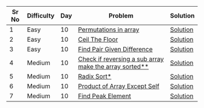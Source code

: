 | Sr No | Difficulty | Day | Problem                                                                                                                                | Solution                                                                      |
| ----- | ---------- | --- | -------------------------------------------------------------------------------------------------------------------------------------- | ----------------------------------------------------------------------------- |
| 1     | Easy       | 10  | [Permutations in array](https://practice.geeksforgeeks.org/problems/permutations-in-array1747/1)                                       | [Solution](./Easy/Permutations_in_array.cpp)                                  |
| 2     | Easy       | 10  | [Ceil The Floor](https://practice.geeksforgeeks.org/problems/ceil-the-floor2802/1)                                                     | [Solution](./Easy/Ceil_The_Floor.cpp)                                         |
| 3     | Easy       | 10  | [Find Pair Given Difference](https://practice.geeksforgeeks.org/problems/find-pair-given-difference1559/1)                             | [Solution](./Easy/Find_Pair_Given_Difference.cpp)                             |
| 4     | Medium     | 10  | [Check if reversing a sub array make the array sorted\*\*](https://www.geeksforgeeks.org/check-reversing-sub-array-make-array-sorted/) | [Solution](./Medium/Check_if_reversing_a_sub_array_make_the_array_sorted.cpp) |
| 5     | Medium     | 10  | [Radix Sort\*](https://www.geeksforgeeks.org/radix-sort/)                                                                              | [Solution]()                                                                  |
| 6     | Medium     | 10  | [Product of Array Except Self](https://leetcode.com/problems/product-of-array-except-self/)                                            | [Solution](./Medium/Product_of_Array_Except_Self.cpp)                         |
| 7     | Medium     | 10  | [Find Peak Element](https://leetcode.com/problems/find-peak-element/)                                                                  | [Solution](./Medium/Find_Peak_Element.cpp)                                    |
